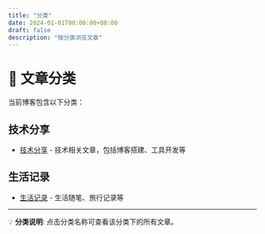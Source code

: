 ```yaml
---
title: "分类"
date: 2024-01-01T00:00:00+08:00
draft: false
description: "按分类浏览文章"
---
```


# 📂 文章分类

当前博客包含以下分类：

## 技术分享
- [技术分享](/categories/技术分享/) - 技术相关文章，包括博客搭建、工具开发等

## 生活记录
- [生活记录](/categories/生活记录/) - 生活随笔、旅行记录等

---

💡 **分类说明**: 点击分类名称可查看该分类下的所有文章。

